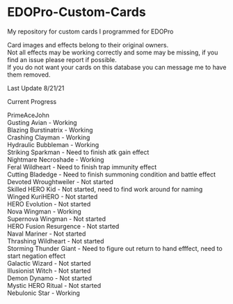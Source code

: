 # EDOPro-Custom-Cards
My repository for custom cards I programmed for EDOPro

Card images and effects belong to their original owners.  
Not all effects may be working correctly and some may be missing, if you find an issue please report if possible.  
If you do not want your cards on this database you can message me to have them removed.

Last Update 8/21/21

Current Progress

PrimeAceJohn  
Gusting Avian - Working  
Blazing Burstinatrix - Working  
Crashing Clayman - Working  
Hydraulic Bubbleman - Working  
Striking Sparkman - Need to finish atk gain effect  
Nightmare Necroshade - Working  
Feral Wildheart - Need to finish trap immunity effect  
Cutting Bladedge - Need to finish summoning condition and battle effect  
Devoted Wroughtweiler - Not started  
Skilled HERO Kid - Not started, need to find work around for naming  
Winged KuriHERO - Not started  
HERO Evolution - Not started  
Nova Wingman - Working  
Supernova Wingman - Not started  
HERO Fusion Resurgence - Not started  
Naval Mariner - Not started  
Thrashing Wildheart - Not started  
Storming Thunder Giant - Need to figure out return to hand efffect, need to start negation effect  
Galactic Wizard - Not started  
Illusionist Witch - Not started  
Demon Dynamo - Not started  
Mystic HERO Ritual - Not started  
Nebulonic Star - Working  
